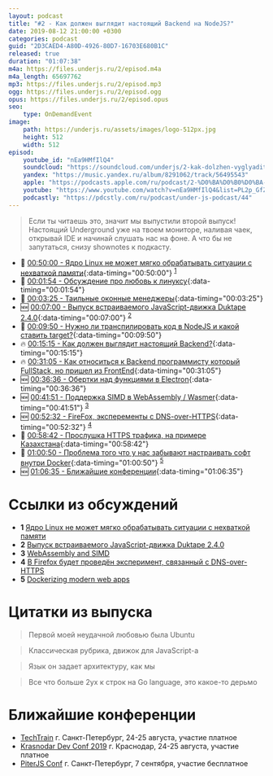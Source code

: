 ```yaml
---
layout: podcast
title: "#2 - Как должен выглядит настоящий Backend на NodeJS?"
date: 2019-08-12 21:00:00 +0300
categories: podcast
guid: "2D3CAED4-A80D-4926-80D7-16703E680B1C"
released: true
duration: "01:07:38"
m4a: https://files.underjs.ru/2/episod.m4a
m4a_length: 65697762
mp3: https://files.underjs.ru/2/episod.mp3
ogg: https://files.underjs.ru/2/episod.ogg
opus: https://files.underjs.ru/2/episod.opus
seo:
    type: OnDemandEvent
image:
    path: https://underjs.ru/assets/images/logo-512px.jpg
    height: 512
    width: 512
episod:
    youtube_id: "nEa9HMfIlQ4"
    soundcloud: "https://soundcloud.com/underjs/2-kak-dolzhen-vyglyadit-nastoyashchiy-backend-na-nodejs"
    yandex: "https://music.yandex.ru/album/8291062/track/56495543"
    apple: "https://podcasts.apple.com/ru/podcast/2-%D0%BA%D0%B0%D0%BA-%D0%B4%D0%BE%D0%BB%D0%B6%D0%B5%D0%BD-%D0%B2%D1%8B%D0%B3%D0%BB%D1%8F%D0%B4%D0%B8%D1%82-%D0%BD%D0%B0%D1%81%D1%82%D0%BE%D1%8F%D1%89%D0%B8%D0%B9-backend-%D0%BD%D0%B0-nodejs/id1475405773?i=1000446736343"
    youtube: "https://www.youtube.com/watch?v=nEa9HMfIlQ4&list=PL2p_GfZz-_1OWXrKUZRBc8LzMz5FJNXW7"
    podcastly: "https://pdcstly.com/ru/podcast/under-js-podcast/44"
---
```


> Если ты читаешь это, значит мы выпустили второй выпуск! Настоящий Underground уже на твоем мониторе, наливая чаек, открывай IDE и начинай слушать нас на фоне. А что бы не запутаться, снизу shownotes к подкасту.

- 🐧 [00:50:00 - Ядро Linux не может мягко обрабатывать ситуации с нехваткой памяти](#){:data-timing="00:50:00"} <sup>[1](#note1)</sup>
- 🐧 [00:01:54 - Обсуждение про любовь к линуксу](#){:data-timing="00:01:54"}
- 🐧 [00:03:25 - Таильные оконные менеджеры](#){:data-timing="00:03:25"}
- 🆕 [00:07:00 - Выпуск встраиваемого JavaScript-движка Duktape 2.4.0](#){:data-timing="00:07:00"} <sup>[2](#note2)</sup>
- 🤔 [00:09:50 - Нужно ли транспилировать код в NodeJS и какой ставить target?](#){:data-timing="00:09:50"}
- 🔥 [00:15:15 - Как должен выглядит настоящий Backend?](#){:data-timing="00:15:15"}
- 🔥 [00:31:05 - Как относиться к Backend программисту который FullStack, но пришел из FrontEnd](#){:data-timing="00:31:05"}
- 🆕 [00:36:36 - Обертки над функциями в Electron](#){:data-timing="00:36:36"}
- 🆕 [00:41:51 - Поддержка SIMD в WebAssembly / Wasmer](#){:data-timing="00:41:51"} <sup>[3](#note3)</sup>
- 🆕 [00:52:32 - FireFox, эксперементы c DNS-over-HTTPS](#){:data-timing="00:52:32"} <sup>[4](#note4)</sup>
- 🤔 [00:58:42 - Прослушка HTTPS трафика, на примере Казахстана](#){:data-timing="00:58:42"}
- 🤔 [01:00:50 - Проблема того что у нас забывают настраивать софт внутри Docker](#){:data-timing="01:00:50"} <sup>[5](#note5)</sup>
- 🆕 [01:06:35 - Ближайшие конференции](#){:data-timing="01:06:35"}

# Ссылки из обсуждений

- <b id="note1">1</b> [Ядро Linux не может мягко обрабатывать ситуации с нехваткой памяти](https://www.opennet.ru/opennews/art.shtml?num=51231)
- <b id="note2">2</b> [Выпуск встраиваемого JavaScript-движка Duktape 2.4.0](http://www.opennet.ru/opennews/art.shtml?num=51220)
- <b id="note3">3</b> [WebAssembly and SIMD](https://medium.com/wasmer/webassembly-and-simd-13badb9bf1a8)
- <b id="note4">4</b> [В Firefox будет проведён эксперимент, связанный с DNS-over-HTTPS](http://www1.opennet.ru/opennews/art.shtml?num=51204)
- <b id="note5">5</b> [Dockerizing modern web apps](https://dev.to/hoverbaum/dockerizing-spas-2lc9)

# Цитатки из выпуска

> Первой моей неудачной любовью была Ubuntu

> Классическая рубрика, движок для JavaScript-a

> Язык он задает архитектуру, как мы

> Все что больше 2ух к строк на Go language, это какое-то дерьмо


# Ближайшие конференции

- [TechTrain](https://techtrain.ru/) г. Санкт-Петербург, 24-25 августа, участие платное
- [Krasnodar Dev Conf 2019](https://krd.dev/events/14) г. Краснодар, 24-25 августа, участие платное
- [PiterJS Conf](https://conf.piterjs.org/) г. Санкт-Петербург, 7 сентября, участие бесплатное
